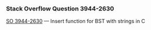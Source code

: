 ### Stack Overflow Question 3944-2630

[SO 3944-2630](http://stackoverflow.com/q/39442630) &mdash;
Insert function for BST with strings in C
